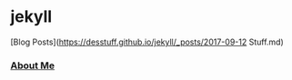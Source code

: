 # jekyll
[Blog Posts](https://desstuff.github.io/jekyll/_posts/2017-09-12 Stuff.md)

### [About Me](https://desstuff.github.io/jekyll/_pages/about.md)
